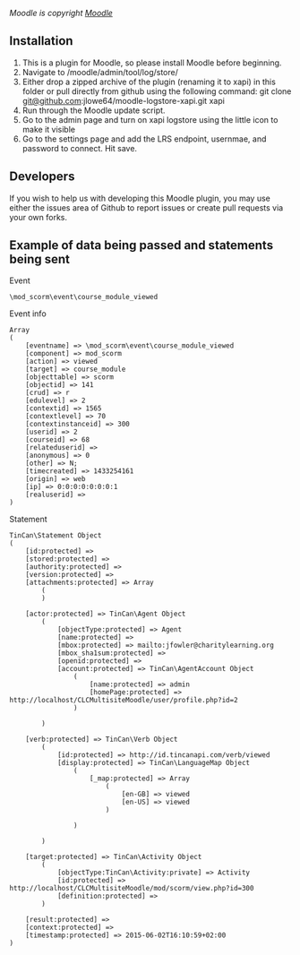 *Moodle is copyright [Moodle](http://www.moodlehq.org)*

## Installation
1. This is a plugin for Moodle, so please install Moodle before beginning.
2. Navigate to /moodle/admin/tool/log/store/
3. Either drop a zipped archive of the plugin (renaming it to xapi) in this folder or pull directly from github using the following command: git clone git@github.com:jlowe64/moodle-logstore-xapi.git xapi
4. Run through the Moodle update script.
5. Go to the admin page and turn on xapi logstore using the little icon to make it visible
6. Go to the settings page and add the LRS endpoint, usernmae, and password to connect. Hit save.


## Developers
If you wish to help us with developing this Moodle plugin, you may use either the issues area of Github to report issues or create pull requests via your own forks.

## Example of data being passed and statements being sent

Event
```
\mod_scorm\event\course_module_viewed
```

Event info
```
Array
(
    [eventname] => \mod_scorm\event\course_module_viewed
    [component] => mod_scorm
    [action] => viewed
    [target] => course_module
    [objecttable] => scorm
    [objectid] => 141
    [crud] => r
    [edulevel] => 2
    [contextid] => 1565
    [contextlevel] => 70
    [contextinstanceid] => 300
    [userid] => 2
    [courseid] => 68
    [relateduserid] => 
    [anonymous] => 0
    [other] => N;
    [timecreated] => 1433254161
    [origin] => web
    [ip] => 0:0:0:0:0:0:0:1
    [realuserid] => 
)
```

Statement
```
TinCan\Statement Object
(
    [id:protected] => 
    [stored:protected] => 
    [authority:protected] => 
    [version:protected] => 
    [attachments:protected] => Array
        (
        )

    [actor:protected] => TinCan\Agent Object
        (
            [objectType:protected] => Agent
            [name:protected] => 
            [mbox:protected] => mailto:jfowler@charitylearning.org
            [mbox_sha1sum:protected] => 
            [openid:protected] => 
            [account:protected] => TinCan\AgentAccount Object
                (
                    [name:protected] => admin
                    [homePage:protected] => http://localhost/CLCMultisiteMoodle/user/profile.php?id=2
                )

        )

    [verb:protected] => TinCan\Verb Object
        (
            [id:protected] => http://id.tincanapi.com/verb/viewed
            [display:protected] => TinCan\LanguageMap Object
                (
                    [_map:protected] => Array
                        (
                            [en-GB] => viewed
                            [en-US] => viewed
                        )

                )

        )

    [target:protected] => TinCan\Activity Object
        (
            [objectType:TinCan\Activity:private] => Activity
            [id:protected] => http://localhost/CLCMultisiteMoodle/mod/scorm/view.php?id=300
            [definition:protected] => 
        )

    [result:protected] => 
    [context:protected] => 
    [timestamp:protected] => 2015-06-02T16:10:59+02:00
) 
```